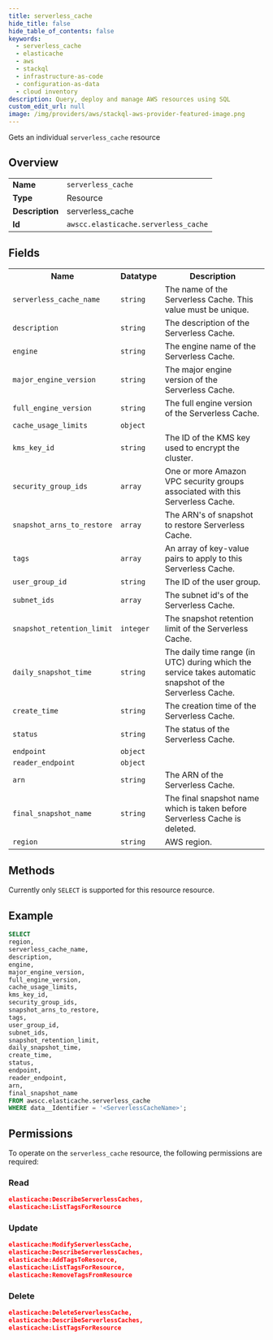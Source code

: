 ```yaml
---
title: serverless_cache
hide_title: false
hide_table_of_contents: false
keywords:
  - serverless_cache
  - elasticache
  - aws
  - stackql
  - infrastructure-as-code
  - configuration-as-data
  - cloud inventory
description: Query, deploy and manage AWS resources using SQL
custom_edit_url: null
image: /img/providers/aws/stackql-aws-provider-featured-image.png
---
```

Gets an individual <code>serverless_cache</code> resource

## Overview
<table><tbody>
<tr><td><b>Name</b></td><td><code>serverless_cache</code></td></tr>
<tr><td><b>Type</b></td><td>Resource</td></tr>
<tr><td><b>Description</b></td><td>serverless_cache</td></tr>
<tr><td><b>Id</b></td><td><code>awscc.elasticache.serverless_cache</code></td></tr>
</tbody></table>

## Fields
<table><tbody>
<tr><th>Name</th><th>Datatype</th><th>Description</th></tr>
<tr><td><code>serverless_cache_name</code></td><td><code>string</code></td><td>The name of the Serverless Cache. This value must be unique.</td></tr>
<tr><td><code>description</code></td><td><code>string</code></td><td>The description of the Serverless Cache.</td></tr>
<tr><td><code>engine</code></td><td><code>string</code></td><td>The engine name of the Serverless Cache.</td></tr>
<tr><td><code>major_engine_version</code></td><td><code>string</code></td><td>The major engine version of the Serverless Cache.</td></tr>
<tr><td><code>full_engine_version</code></td><td><code>string</code></td><td>The full engine version of the Serverless Cache.</td></tr>
<tr><td><code>cache_usage_limits</code></td><td><code>object</code></td><td></td></tr>
<tr><td><code>kms_key_id</code></td><td><code>string</code></td><td>The ID of the KMS key used to encrypt the cluster.</td></tr>
<tr><td><code>security_group_ids</code></td><td><code>array</code></td><td>One or more Amazon VPC security groups associated with this Serverless Cache.</td></tr>
<tr><td><code>snapshot_arns_to_restore</code></td><td><code>array</code></td><td>The ARN's of snapshot to restore Serverless Cache.</td></tr>
<tr><td><code>tags</code></td><td><code>array</code></td><td>An array of key-value pairs to apply to this Serverless Cache.</td></tr>
<tr><td><code>user_group_id</code></td><td><code>string</code></td><td>The ID of the user group.</td></tr>
<tr><td><code>subnet_ids</code></td><td><code>array</code></td><td>The subnet id's of the Serverless Cache.</td></tr>
<tr><td><code>snapshot_retention_limit</code></td><td><code>integer</code></td><td>The snapshot retention limit of the Serverless Cache.</td></tr>
<tr><td><code>daily_snapshot_time</code></td><td><code>string</code></td><td>The daily time range (in UTC) during which the service takes automatic snapshot of the Serverless Cache.</td></tr>
<tr><td><code>create_time</code></td><td><code>string</code></td><td>The creation time of the Serverless Cache.</td></tr>
<tr><td><code>status</code></td><td><code>string</code></td><td>The status of the Serverless Cache.</td></tr>
<tr><td><code>endpoint</code></td><td><code>object</code></td><td></td></tr>
<tr><td><code>reader_endpoint</code></td><td><code>object</code></td><td></td></tr>
<tr><td><code>arn</code></td><td><code>string</code></td><td>The ARN of the Serverless Cache.</td></tr>
<tr><td><code>final_snapshot_name</code></td><td><code>string</code></td><td>The final snapshot name which is taken before Serverless Cache is deleted.</td></tr>
<tr><td><code>region</code></td><td><code>string</code></td><td>AWS region.</td></tr>

</tbody></table>

## Methods
Currently only <code>SELECT</code> is supported for this resource resource.

## Example
```sql
SELECT
region,
serverless_cache_name,
description,
engine,
major_engine_version,
full_engine_version,
cache_usage_limits,
kms_key_id,
security_group_ids,
snapshot_arns_to_restore,
tags,
user_group_id,
subnet_ids,
snapshot_retention_limit,
daily_snapshot_time,
create_time,
status,
endpoint,
reader_endpoint,
arn,
final_snapshot_name
FROM awscc.elasticache.serverless_cache
WHERE data__Identifier = '<ServerlessCacheName>';
```

## Permissions

To operate on the <code>serverless_cache</code> resource, the following permissions are required:

### Read
```json
elasticache:DescribeServerlessCaches,
elasticache:ListTagsForResource
```

### Update
```json
elasticache:ModifyServerlessCache,
elasticache:DescribeServerlessCaches,
elasticache:AddTagsToResource,
elasticache:ListTagsForResource,
elasticache:RemoveTagsFromResource
```

### Delete
```json
elasticache:DeleteServerlessCache,
elasticache:DescribeServerlessCaches,
elasticache:ListTagsForResource
```

